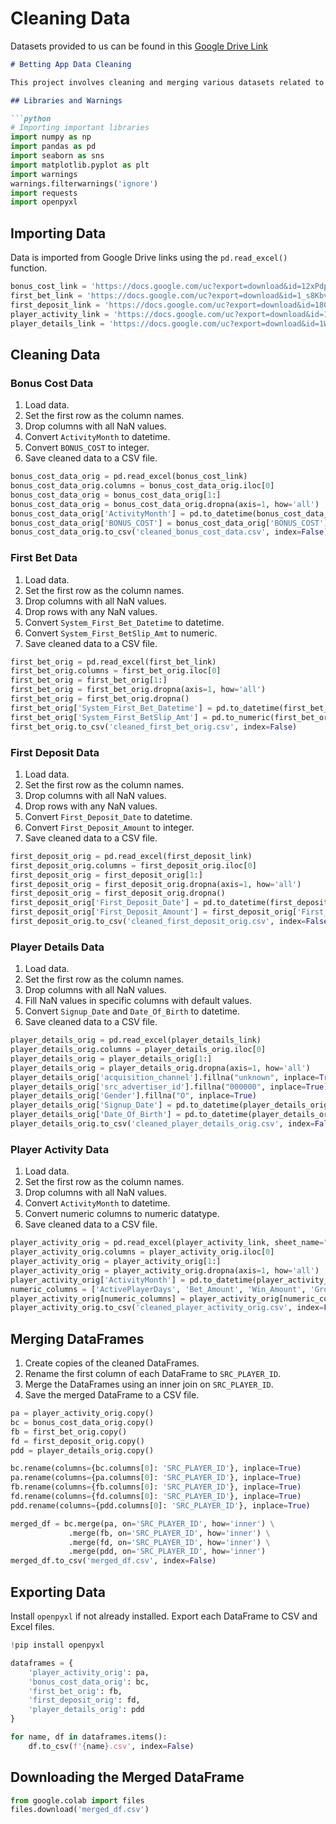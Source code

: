 # Cleaning Data

Datasets provided to us can be found in this [Google Drive Link](https://drive.google.com/drive/folders/1p9zG9KN-cLSdHBNBsnA48JPE9-oPVm3X)
```markdown
# Betting App Data Cleaning

This project involves cleaning and merging various datasets related to a betting application. The datasets include bonus costs, first bets, first deposits, player activity, and player details. The goal is to clean these datasets and merge them into a single comprehensive dataset for analysis.

## Libraries and Warnings

```python
# Importing important libraries
import numpy as np
import pandas as pd
import seaborn as sns
import matplotlib.pyplot as plt
import warnings
warnings.filterwarnings('ignore')
import requests
import openpyxl
```

## Importing Data

Data is imported from Google Drive links using the `pd.read_excel()` function.

```python
bonus_cost_link = 'https://docs.google.com/uc?export=download&id=12xPdp6PEJEJP8qyVaaj7Qey6ZR0AkbVx'
first_bet_link = 'https://docs.google.com/uc?export=download&id=1_s8Kbv7KgdJlY1eJueW6hKiI2gfAF1PR'
first_deposit_link = 'https://docs.google.com/uc?export=download&id=18QgUwvY_yQml8bYa21chHS0AlaeAE45N'
player_activity_link = 'https://docs.google.com/uc?export=download&id=16037oorbl30sMudPRQKNGO5xXg27773a'
player_details_link = 'https://docs.google.com/uc?export=download&id=1WZ6PBVqSRj77feQHNojp9Q5a5ibCfVJz'
```

## Cleaning Data

### Bonus Cost Data

1. Load data.
2. Set the first row as the column names.
3. Drop columns with all NaN values.
4. Convert `ActivityMonth` to datetime.
5. Convert `BONUS_COST` to integer.
6. Save cleaned data to a CSV file.

```python
bonus_cost_data_orig = pd.read_excel(bonus_cost_link)
bonus_cost_data_orig.columns = bonus_cost_data_orig.iloc[0]
bonus_cost_data_orig = bonus_cost_data_orig[1:]
bonus_cost_data_orig = bonus_cost_data_orig.dropna(axis=1, how='all')
bonus_cost_data_orig['ActivityMonth'] = pd.to_datetime(bonus_cost_data_orig['ActivityMonth'])
bonus_cost_data_orig['BONUS_COST'] = bonus_cost_data_orig['BONUS_COST'].astype(int)
bonus_cost_data_orig.to_csv('cleaned_bonus_cost_data.csv', index=False)
```

### First Bet Data

1. Load data.
2. Set the first row as the column names.
3. Drop columns with all NaN values.
4. Drop rows with any NaN values.
5. Convert `System_First_Bet_Datetime` to datetime.
6. Convert `System_First_BetSlip_Amt` to numeric.
7. Save cleaned data to a CSV file.

```python
first_bet_orig = pd.read_excel(first_bet_link)
first_bet_orig.columns = first_bet_orig.iloc[0]
first_bet_orig = first_bet_orig[1:]
first_bet_orig = first_bet_orig.dropna(axis=1, how='all')
first_bet_orig = first_bet_orig.dropna()
first_bet_orig['System_First_Bet_Datetime'] = pd.to_datetime(first_bet_orig['System_First_Bet_Datetime'])
first_bet_orig['System_First_BetSlip_Amt'] = pd.to_numeric(first_bet_orig['System_First_BetSlip_Amt'], errors='coerce')
first_bet_orig.to_csv('cleaned_first_bet_orig.csv', index=False)
```

### First Deposit Data

1. Load data.
2. Set the first row as the column names.
3. Drop columns with all NaN values.
4. Drop rows with any NaN values.
5. Convert `First_Deposit_Date` to datetime.
6. Convert `First_Deposit_Amount` to integer.
7. Save cleaned data to a CSV file.

```python
first_deposit_orig = pd.read_excel(first_deposit_link)
first_deposit_orig.columns = first_deposit_orig.iloc[0]
first_deposit_orig = first_deposit_orig[1:]
first_deposit_orig = first_deposit_orig.dropna(axis=1, how='all')
first_deposit_orig = first_deposit_orig.dropna()
first_deposit_orig['First_Deposit_Date'] = pd.to_datetime(first_deposit_orig['First_Deposit_Date'])
first_deposit_orig['First_Deposit_Amount'] = first_deposit_orig['First_Deposit_Amount'].astype(int)
first_deposit_orig.to_csv('cleaned_first_deposit_orig.csv', index=False)
```

### Player Details Data

1. Load data.
2. Set the first row as the column names.
3. Drop columns with all NaN values.
4. Fill NaN values in specific columns with default values.
5. Convert `Signup_Date` and `Date_Of_Birth` to datetime.
6. Save cleaned data to a CSV file.

```python
player_details_orig = pd.read_excel(player_details_link)
player_details_orig.columns = player_details_orig.iloc[0]
player_details_orig = player_details_orig[1:]
player_details_orig = player_details_orig.dropna(axis=1, how='all')
player_details_orig['acquisition_channel'].fillna("unknown", inplace=True)
player_details_orig['src_advertiser_id'].fillna("000000", inplace=True)
player_details_orig['Gender'].fillna("O", inplace=True)
player_details_orig['Signup_Date'] = pd.to_datetime(player_details_orig['Signup_Date'])
player_details_orig['Date_Of_Birth'] = pd.to_datetime(player_details_orig['Date_Of_Birth'])
player_details_orig.to_csv('cleaned_player_details_orig.csv', index=False)
```

### Player Activity Data

1. Load data.
2. Set the first row as the column names.
3. Drop columns with all NaN values.
4. Convert `ActivityMonth` to datetime.
5. Convert numeric columns to numeric datatype.
6. Save cleaned data to a CSV file.

```python
player_activity_orig = pd.read_excel(player_activity_link, sheet_name="Backend Data", engine='openpyxl')
player_activity_orig.columns = player_activity_orig.iloc[0]
player_activity_orig = player_activity_orig[1:]
player_activity_orig = player_activity_orig.dropna(axis=1, how='all')
player_activity_orig['ActivityMonth'] = pd.to_datetime(player_activity_orig['ActivityMonth'])
numeric_columns = ['ActivePlayerDays', 'Bet_Amount', 'Win_Amount', 'Gross_Win', 'Net_Gross_Win']
player_activity_orig[numeric_columns] = player_activity_orig[numeric_columns].apply(pd.to_numeric)
player_activity_orig.to_csv('cleaned_player_activity_orig.csv', index=False)
```

## Merging DataFrames

1. Create copies of the cleaned DataFrames.
2. Rename the first column of each DataFrame to `SRC_PLAYER_ID`.
3. Merge the DataFrames using an inner join on `SRC_PLAYER_ID`.
4. Save the merged DataFrame to a CSV file.

```python
pa = player_activity_orig.copy()
bc = bonus_cost_data_orig.copy()
fb = first_bet_orig.copy()
fd = first_deposit_orig.copy()
pdd = player_details_orig.copy()

bc.rename(columns={bc.columns[0]: 'SRC_PLAYER_ID'}, inplace=True)
pa.rename(columns={pa.columns[0]: 'SRC_PLAYER_ID'}, inplace=True)
fb.rename(columns={fb.columns[0]: 'SRC_PLAYER_ID'}, inplace=True)
fd.rename(columns={fd.columns[0]: 'SRC_PLAYER_ID'}, inplace=True)
pdd.rename(columns={pdd.columns[0]: 'SRC_PLAYER_ID'}, inplace=True)

merged_df = bc.merge(pa, on='SRC_PLAYER_ID', how='inner') \
             .merge(fb, on='SRC_PLAYER_ID', how='inner') \
             .merge(fd, on='SRC_PLAYER_ID', how='inner') \
             .merge(pdd, on='SRC_PLAYER_ID', how='inner')
merged_df.to_csv('merged_df.csv', index=False)
```

## Exporting Data

Install `openpyxl` if not already installed. Export each DataFrame to CSV and Excel files.

```python
!pip install openpyxl

dataframes = {
    'player_activity_orig': pa,
    'bonus_cost_data_orig': bc,
    'first_bet_orig': fb,
    'first_deposit_orig': fd,
    'player_details_orig': pdd
}

for name, df in dataframes.items():
    df.to_csv(f'{name}.csv', index=False)
```

## Downloading the Merged DataFrame

```python
from google.colab import files
files.download('merged_df.csv')
```
```
